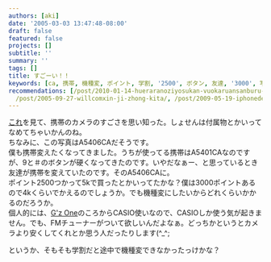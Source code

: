 ```yaml
---
authors: [aki]
date: '2005-03-03 13:47:48-08:00'
draft: false
featured: false
projects: []
subtitle: ''
summary: ''
tags: []
title: すごーい！！
keywords: [ca, 携帯, 機種変, ポイント, 学割, '2500', ボタン, 友達, '3000', 写真]
recommendations: [/post/2010-01-14-hueraranoziyosukan-vuokaruansanburu-kaperading-qi-gong-yan/,
  /post/2005-09-27-willcomxin-ji-zhong-kita/, /post/2009-05-19-iphonedeexpressyu-yue-gadekiruapuri/]
---
```


[これ](http://VGA640.exblog.jp/1640846)を見て、携帯のカメラのすごさを思い知った。しょせんは付属物とかいってなめてちゃいかんのね。\
ちなみに、この写真はA5406CAだそうです。\
僕も携帯変えたくなってきました。うちが使ってる携帯はA5401CAなのですが、9と＃のボタンが硬くなってきたのです。いやだなぁー、と思っているとき友達が携帯を変えていたのです。そのA5406CAに。\
ポイント2500つかって5kで買ったとかいってたかな？僕は3000ポイントあるので4kくらいでかえるのでしょうか。でも機種変にしたいからどれくらいかかるのだろうか。\
個人的には、[G'z One](http://www.casio.co.jp/gzone/c409ca/)のころからCASIO使いなので、CASIOしか使う気が起きません。でも、FMチューナーがついて欲しいんだよなぁ。どっちかというとカメラより安くしてくれとか思う人だったりします(^_^;  

というか、そもそも学割だと途中で機種変できなかったっけかな？